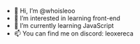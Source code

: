 - 👋 Hi, I’m @whoisleoo
- 👀 I’m interested in learning front-end
- 🌱 I’m currently learning JavaScript
- 📫 You can find me on discord: leoxereca
<!---
whoisleoo/whoisleoo is a ✨ special ✨ repository because its `README.md` (this file) appears on your GitHub profile.
You can click the Preview link to take a look at your changes.
--->
